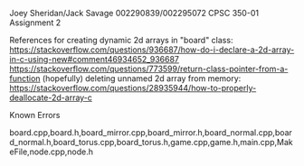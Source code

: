 Joey Sheridan/Jack Savage
002290839/002295072
CPSC 350-01
Assignment 2

References
for creating dynamic 2d arrays in "board" class: https://stackoverflow.com/questions/936687/how-do-i-declare-a-2d-array-in-c-using-new#comment46934652_936687
https://stackoverflow.com/questions/773599/return-class-pointer-from-a-function
(hopefully) deleting unnamed 2d array from memory: https://stackoverflow.com/questions/28935944/how-to-properly-deallocate-2d-array-c

Known Errors

board.cpp,board.h,board_mirror.cpp,board_mirror.h,board_normal.cpp,board_normal.h,board_torus.cpp,board_torus.h,game.cpp,game.h,main.cpp,MakeFile,node.cpp,node.h
